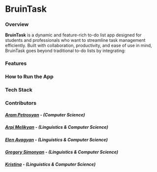 # **BruinTask**
### **Overview**
**BruinTask** is a dynamic and feature-rich to-do list app designed for students and professionals who want
to streamline task management efficiently. Built with collaboration, productivity, and ease of use in mind, 
BruinTask goes beyond traditional to-do lists by integrating: 
### **Features**

### **How to Run the App**

### **Tech Stack**

### **Contributors**

##### [Aram Petrosyan](https://github.com/aarampetrosyann) - (Computer Science)
##### [Arpi Melikyan]() - (Linguistics & Computer Science)
##### [Elen Avagyan]() - (Linguistics & Computer Science)
##### [Gregory Simonyan](https://github.com/G0K0R882) - (Linguistics & Computer Science)
##### [Kristina]() - (Linguistics & Computer Science)

